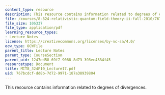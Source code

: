 ```yaml
---
content_type: resource
description: This resource contains information related to degrees of divergences.
file: /courses/8-324-relativistic-quantum-field-theory-ii-fall-2010/767bcdcfdd8b7d729971187a38939804_MIT8_324F10_Lecture17.pdf
file_size: 106337
file_type: application/pdf
learning_resource_types:
- Lecture Notes
license: https://creativecommons.org/licenses/by-nc-sa/4.0/
ocw_type: OCWFile
parent_title: Lecture Notes
parent_type: CourseSection
parent_uid: 1247ed58-69f7-9088-8d73-398ec4334f45
resourcetype: Document
title: MIT8_324F10_Lecture17.pdf
uid: 767bcdcf-dd8b-7d72-9971-187a38939804
---
```

This resource contains information related to degrees of divergences.